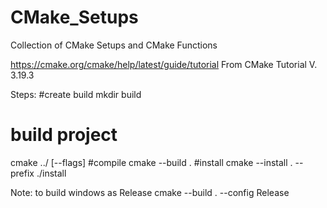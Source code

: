 # CMake_Setups
Collection of CMake Setups and CMake Functions

https://cmake.org/cmake/help/latest/guide/tutorial
From CMake Tutorial V. 3.19.3


Steps: 
#create build 
mkdir build
# build project
cmake ../ [--flags]
#compile
cmake --build .
#install
cmake --install . --prefix ./install


Note: to build windows as Release
cmake --build . --config Release



